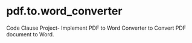 # pdf.to.word_converter
Code Clause Project- Implement PDF to Word Converter to Convert PDF document to Word.
